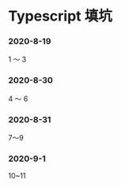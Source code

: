 # Typescript 填坑

### 2020-8-19

1 ～ 3

### 2020-8-30

4 ～ 6

### 2020-8-31

7～9

### 2020-9-1

10~11